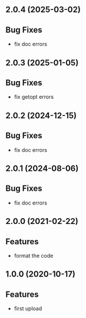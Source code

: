 ## 2.0.4 (2025-03-02)

## Bug Fixes

- fix doc errors

## 2.0.3 (2025-01-05)

## Bug Fixes

- fix getopt errors

## 2.0.2 (2024-12-15)

## Bug Fixes

- fix doc errors

## 2.0.1 (2024-08-06)

## Bug Fixes

- fix doc errors

## 2.0.0 (2021-02-22)

## Features

- format the code

## 1.0.0 (2020-10-17)

## Features

- first upload